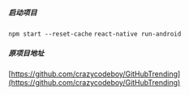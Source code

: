 ##### 启动项目
`npm start --reset-cache`
`react-native run-android`

##### 原项目地址
[https://github.com/crazycodeboy/GitHubTrending](https://github.com/crazycodeboy/GitHubTrending)
